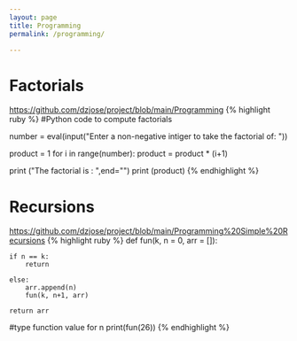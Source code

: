```yaml
---
layout: page
title: Programming
permalink: /programming/

---
```

# Factorials

<https://github.com/dzjose/project/blob/main/Programming>
{% highlight ruby %} #Python code to compute factorials

number = eval(input("Enter a non-negative intiger to take the factorial of: "))

product = 1
for i in range(number):
	product = product * (i+1)
    
print ("The factorial is : ",end="")
print (product) {% endhighlight %} 

# Recursions

<https://github.com/dzjose/project/blob/main/Programming%20Simple%20Recursions>
{% highlight ruby %} def fun(k, n = 0, arr = []):
  
  	
    if n == k:
    	return
    
    else:
      	arr.append(n)
        fun(k, n+1, arr)
        
	return arr
#type function value for n
print(fun(26)) {% endhighlight %}







  

